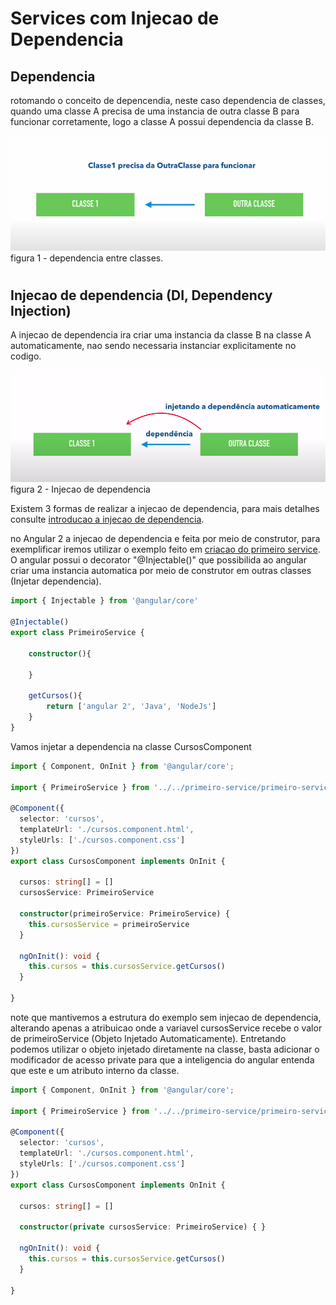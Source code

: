 # Services com Injecao de Dependencia

## Dependencia

rotomando o conceito de depencendia, neste caso dependencia de classes, quando uma classe A precisa de uma instancia de outra classe B para funcionar corretamente, logo a classe A possui dependencia da classe B.

<p algn="center">
    <img src="img/dependencia-entre-classes-exemplo.png"><br>
    figura 1 - dependencia entre classes.
</p>

#
## Injecao de dependencia (DI, Dependency Injection)

A injecao de dependencia ira criar uma instancia da classe B na classe A automaticamente, nao sendo necessaria instanciar explicitamente no codigo.

<p>
    <img src="img/injecao-de-dependencia-exemplo.png"><br>
    figura 2 - Injecao de dependencia
</p>

Existem 3 formas de realizar a injecao de dependencia, para mais detalhes consulte [introducao a injecao de dependencia](../_01-data-binding/injecao-dependencia.md).

no Angular 2 a injecao de dependencia e feita por meio de construtor, para exemplificar iremos utilizar o exemplo feito em [criacao do primeiro service](criacao-primeiro-service.md). O angular possui o decorator "@Injectable()" que possibilida ao angular criar uma instancia automatica por meio de construtor em outras classes (Injetar dependencia).

```typescript
import { Injectable } from '@angular/core'

@Injectable()
export class PrimeiroService {

    constructor(){

    }

    getCursos(){
        return ['angular 2', 'Java', 'NodeJs']
    }
}
```
Vamos injetar a dependencia na classe CursosComponent

```typescript
import { Component, OnInit } from '@angular/core';

import { PrimeiroService } from '../../primeiro-service/primeiro-service.service';

@Component({
  selector: 'cursos',
  templateUrl: './cursos.component.html',
  styleUrls: ['./cursos.component.css']
})
export class CursosComponent implements OnInit {

  cursos: string[] = []
  cursosService: PrimeiroService

  constructor(primeiroService: PrimeiroService) { 
    this.cursosService = primeiroService 
  }

  ngOnInit(): void {
    this.cursos = this.cursosService.getCursos()
  }

}
```
note que mantivemos a estrutura do exemplo sem injecao de dependencia, alterando apenas a atribuicao onde a variavel cursosService recebe o valor de primeiroService (Objeto Injetado Automaticamente). Entretando podemos utilizar o objeto injetado diretamente na classe, basta adicionar o modificador de acesso private para que a inteligencia do angular entenda que este e um atributo interno da classe.

```typescript
import { Component, OnInit } from '@angular/core';

import { PrimeiroService } from '../../primeiro-service/primeiro-service.service';

@Component({
  selector: 'cursos',
  templateUrl: './cursos.component.html',
  styleUrls: ['./cursos.component.css']
})
export class CursosComponent implements OnInit {

  cursos: string[] = []

  constructor(private cursosService: PrimeiroService) { }

  ngOnInit(): void {
    this.cursos = this.cursosService.getCursos()
  }

}
```
